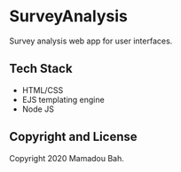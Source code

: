 # SurveyAnalysis
Survey analysis web app for user interfaces.

## Tech Stack
- HTML/CSS
- EJS templating engine
- Node JS
## Copyright and License

Copyright 2020 Mamadou Bah.
